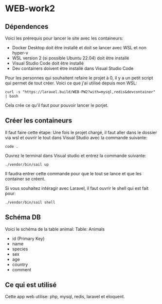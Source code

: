 # WEB-work2

## Dépendences
Voici les prérequis pour lancer le site avec les containeurs:

- Docker Desktop doit être installé et doit se lancer avec WSL et non hyper-v
- WSL version 2 (si possible Ubuntu 22.04) doit être installé
- Visual Studio Code doit être installé
- Dev containers doivent être installé dans Visual Studio Code

Pour les personnes qui souhaitent refaire le projet à 0, il y a un petit script qui permet de tout créer.
Voici ce que j'ai utilisé depuis mon WSL:
```
curl -s "https://laravel.build/WEB-PW2?with=mysql,redis&devcontainer" | bash 
```
Cela crée ce qu'il faut pour pouvoir lancer le porjet.

## Créer les containeurs
Il faut faire cette étape:
Une fois le projet chargé, il faut aller dans le dossier via wsl et ouvrir le tout dans Visual Studio avec la commande suivante:
```
code .
```

Ouvrez le terminal dans Visual studio et entrez la commande suivante:
```
./vendor/bin/sail up
```
Il faudra entrer cette commande pour que le tout se lance et que les container se créent.

Si vous souhaitez intéragir avec Laravel, il faut ouvrir le shell qui est fait pour:
```
./vendor/bin/sail shell
```

## Schéma DB
Voici le schéma de la table animal:
Table: Animals
- id (Primary Key)
- name
- species
- sex
- age
- country
- comment

## Ce qui est utilisé
Cette app web utilise:
php, mysql, redis, laravel et eloquent.
